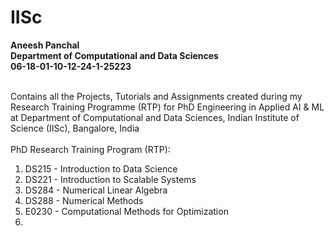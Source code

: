 # IISc 
**Aneesh Panchal</br> 
Department of Computational and Data Sciences</br> 
06-18-01-10-12-24-1-25223</br></br>** 

Contains all the Projects, Tutorials and Assignments created during my Research Training Programme (RTP) for PhD Engineering in Applied AI & ML at Department of Computational and Data Sciences, Indian Institute of Science (IISc), Bangalore, India</br></br>
PhD Research Training Program (RTP):
1. DS215 - Introduction to Data Science
2. DS221 - Introduction to Scalable Systems
3. DS284 - Numerical Linear Algebra
4. DS288 - Numerical Methods
5. E0230 - Computational Methods for Optimization
6. 
